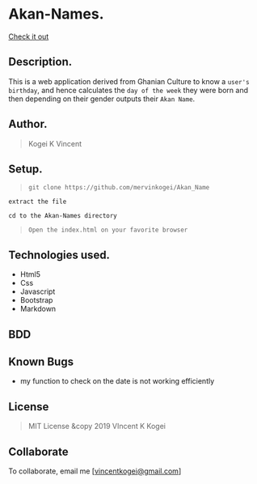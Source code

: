 # Akan-Names.
[Check it out](https://github.com/mervinkogei/Akan_Name/)

## Description.
This is a web application derived from Ghanian Culture to know a ``user's birthday``, and hence calculates the ``day of the week`` they were born and then depending on their gender outputs their ``Akan Name``. 

## Author.
 > Kogei K Vincent

 
 ## Setup.
 > ``git clone https://github.com/mervinkogei/Akan_Name``
 
 ``extract the file``
 
 ``cd to the Akan-Names directory``
 
 > ``Open the index.html on your favorite browser``

## Technologies used.
  * Html5
  * Css
  * Javascript
  * Bootstrap
  * Markdown
  
## BDD



## Known Bugs
* my function to check on the date is not working efficiently

## License
> MIT License &copy 2019 VIncent K Kogei 

## Collaborate
To collaborate, email me [vincentkogei@gmail.com]